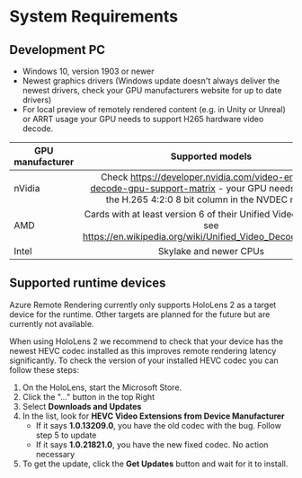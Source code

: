 # System Requirements

## Development PC

* Windows 10, version 1903 or newer
* Newest graphics drivers (Windows update doesn't always deliver the newest drivers, check your GPU manufacturers website for up to date drivers)
* For local preview of remotely rendered content (e.g. in Unity or Unreal) or ARRT usage your GPU needs to support H265 hardware video decode.

| GPU manufacturer | Supported models |
|-----------|:-----------:|
| nVidia | Check https://developer.nvidia.com/video-encode-decode-gpu-support-matrix - your GPU needs a YES in the H.265 4:2:0 8 bit column in the NVDEC matrix |
| AMD | Cards with at least version 6 of their Unified Video Decoder, see https://en.wikipedia.org/wiki/Unified_Video_Decoder#UVD_6 |
| Intel | Skylake and newer CPUs |

## Supported runtime devices

Azure Remote Rendering currently only supports HoloLens 2 as a target device for the runtime. Other targets are planned for the future but are currently not available.

When using HoloLens 2 we recommend to check that your device has the newest HEVC codec installed as this improves remote rendering latency significantly. To check the version of your installed HEVC codec you can follow these steps:

1. On the HoloLens, start the Microsoft Store.
2. Click the "..." button in the top Right
3. Select **Downloads and Updates**
4. In the list, look for **HEVC Video Extensions from Device Manufacturer**
	* If it says **1.0.13209.0**, you have the old codec with the bug.  Follow step 5 to update
    * If it says **1.0.21821.0**, you have the new fixed codec.  No action necessary
5. To get the update, click the **Get Updates** button and wait for it to install.
